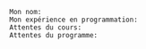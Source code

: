 
    Mon nom:
    Mon expérience en programmation:
    Attentes du cours:
    Attentes du programme:
